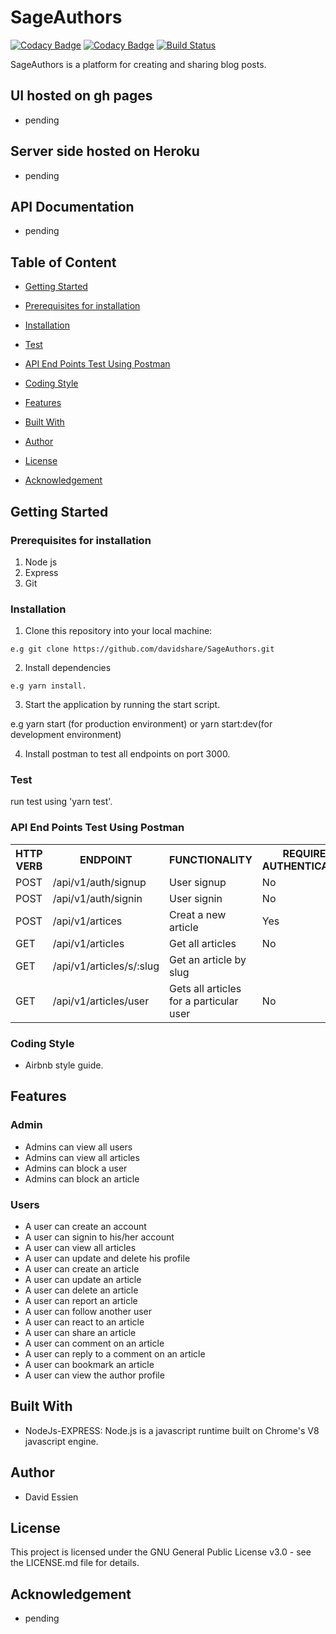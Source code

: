 # SageAuthors

[![Codacy Badge](https://api.codacy.com/project/badge/Grade/b064299d42334bb2b219c306dd62067e)](https://app.codacy.com/manual/davidshare/SageAuthors?utm_source=github.com&utm_medium=referral&utm_content=davidshare/SageAuthors&utm_campaign=Badge_Grade_Dashboard)
[![Codacy Badge](https://api.codacy.com/project/badge/Coverage/de6cb87330e0458abdc8ab3043c630ab)](https://www.codacy.com/manual/davidshare/SageAuthors?utm_source=github.com&utm_medium=referral&utm_content=davidshare/SageAuthors&utm_campaign=Badge_Coverage)
[![Build Status](https://travis-ci.com/davidshare/SageAuthors.svg?branch=develop)](https://travis-ci.com/davidshare/SageAuthors)

SageAuthors is a platform for creating and sharing blog posts.

## UI hosted on gh pages
- pending

## Server side hosted on Heroku
- pending

## API Documentation
- pending

## Table of Content
 * [Getting Started](#getting-started)

 * [Prerequisites for installation](#Prerequisites)
 
 * [Installation](#installation)

 * [Test](#test)
 
 * [API End Points Test Using Postman](#api-end-points)

 * [Coding Style](#coding-style)
 
 * [Features](#features)
 
 * [Built With](#built-with)
 
 * [Author](#author)

 * [License](#lincense)

 * [Acknowledgement](#acknowledgement)

## Getting Started

### Prerequisites for installation
1. Node js
2. Express
3. Git

### Installation
1. Clone this repository into your local machine:
```
e.g git clone https://github.com/davidshare/SageAuthors.git
```
2. Install dependencies 
```
e.g yarn install.
```
3. Start the application by running the start script.

e.g yarn start (for production environment) or yarn start:dev(for development environment)

4. Install postman to test all endpoints on port 3000.

### Test
run test using 'yarn test'.

### API End Points Test Using Postman

<table>
<tr><th>HTTP VERB</th><th>ENDPOINT</th><th>FUNCTIONALITY</th><th>REQUIRES AUTHENTICATION</th></tr>

<tr><td>POST</td> <td>/api/v1/auth/signup</td> <td>User signup</td> <td>No</td></tr>

<tr><td>POST</td> <td>/api/v1/auth/signin</td> <td>User signin</td><td>No</td></tr>

<tr><td>POST</td> <td>/api/v1/artices</td>  <td>Creat a new article</td><td>Yes</td></tr>

<tr><td>GET</td> <td>/api/v1/articles</td>  <td>Get all articles</td><td>No</td></tr>

<tr><td>GET</td> <td>/api/v1/articles/s/:slug</td>  <td>Get an article by slug</td></tr>

<tr><td>GET</td> <td>/api/v1/articles/user</td>  <td>Gets all articles for a particular user</td><td>No</td></tr>
 
</table>

### Coding Style
* Airbnb style guide. 

## Features

 ### Admin
 * Admins can view all users
 * Admins can view all articles
 * Admins can block a user
 * Admins can block an article

 ### Users
 * A user can create an account
 * A user can signin to his/her account
 * A user can view all articles
 * A user can update and delete his profile
 * A user can create an article
 * A user can update an article
 * A user can delete an article
 * A user can report an article
 * A user can follow another user
 * A user can react to an article
 * A user can share an article
 * A user can comment on an article
 * A user can reply to a comment on an article
 * A user can bookmark an article
 * A user can view the author profile
 

## Built With
* NodeJs-EXPRESS: Node.js is a javascript runtime built on Chrome's V8 javascript engine.

## Author
* David Essien

## License
This project is licensed under the GNU General Public License v3.0 - see the LICENSE.md file for details.

## Acknowledgement
- pending
